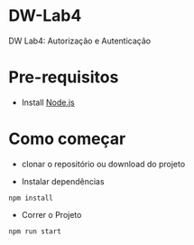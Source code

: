# DW-Lab4
DW Lab4: Autorização e Autenticação

# Pre-requisitos
- Install [Node.js](https://nodejs.org/en/)

# Como começar
- clonar o repositório ou download do projeto

- Instalar dependências
```
npm install
```
- Correr o Projeto
```
npm run start
```
